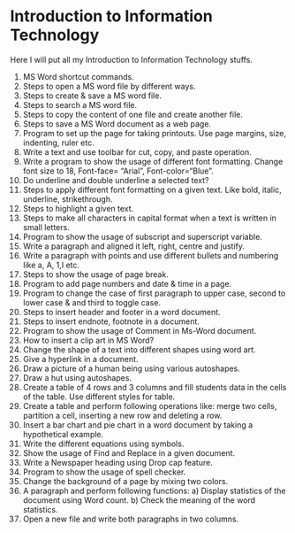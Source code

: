 Introduction to Information Technology
======================================

Here I will put all my Introduction to Information Technology stuffs.

1. MS Word shortcut commands. 
2. Steps to open a MS word file by different ways.
3. Steps to create & save a MS word file.
4. Steps to search a MS word file.
5. Steps to copy the content of one file and create another file.
6. Steps to save a MS Word document as a web page.
7. Program to set up the page for taking printouts. Use page margins, size, indenting, ruler etc.
8. Write a text and use toolbar for cut, copy, and paste operation.
9. Write a program to show the usage of different font formatting. Change font size to 18, Font-face= “Arial”, Font-color=“Blue”.
10. Do underline and double underline a selected text?
11. Steps to apply different font formatting on a given text. Like bold, italic, underline, strikethrough.
12. Steps to highlight a given text.
13. Steps to make all characters in capital format when a text is written in small letters.
14. Program to show the usage of subscript and superscript variable.
15. Write a paragraph and aligned it left, right, centre and justify.
16. Write a paragraph with points and use different bullets and numbering like a, A, 1,I etc.
17. Steps to show the usage of page break.
18. Program to add page numbers and date & time in a page.
19. Program to change the case of first paragraph to upper case, second to lower case & and third to toggle case.
20. Steps to insert header and footer in a word document.
21. Steps to insert endnote, footnote in a document.
22. Program to show the usage of Comment in Ms-Word document.
23. How to insert a clip art in MS Word?
24. Change the shape of a text into different shapes using word art.
25. Give a hyperlink in a document.
26. Draw a picture of a human being using various autoshapes.
27. Draw a hut using autoshapes.
28. Create a table of 4 rows and 3 columns and fill students data in the cells of the table. Use different styles for table.
29. Create a table and perform following operations like: merge two cells, partition a cell, inserting a new row and deleting a row.
30. Insert a bar chart and pie chart in a word document by taking a hypothetical example.
31. Write the different equations using symbols.
32. Show the usage of Find and Replace in a given document.
33. Write a Newspaper heading using Drop cap feature.
34. Program to show the usage of spell checker.
35. Change the background of a page by mixing two colors.
36. A paragraph and perform following functions: 
 a) Display statistics of the document using Word count.
 b) Check the meaning of the word statistics.
37. Open a new file and write both paragraphs in two columns.
